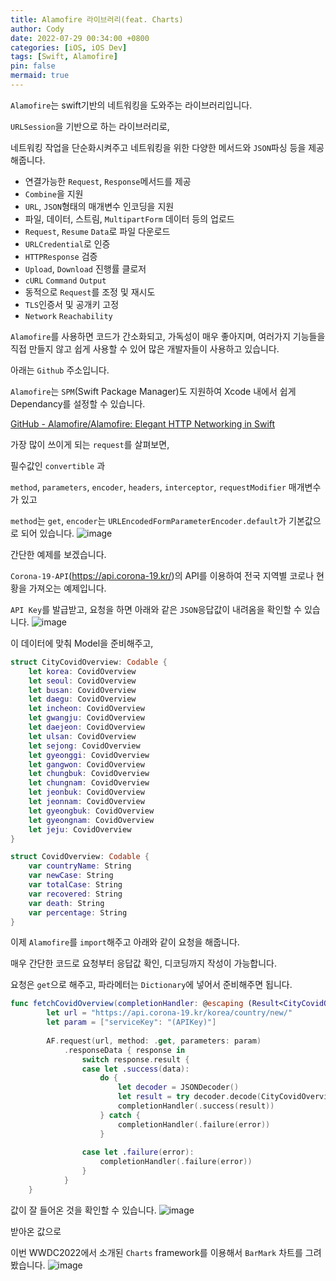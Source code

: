 ```yaml
---
title: Alamofire 라이브러리(feat. Charts)
author: Cody
date: 2022-07-29 00:34:00 +0800
categories: [iOS, iOS Dev]
tags: [Swift, Alamofire]
pin: false
mermaid: true
---
```

`Alamofire`는 swift기반의 네트워킹을 도와주는 라이브러리입니다.

`URLSession`을 기반으로 하는 라이브러리로,

네트워킹 작업을 단순화시켜주고 네트워킹을 위한 다양한 메서드와 `JSON`파싱 등을 제공해줍니다.

- 연결가능한 `Request`, `Response`메서드를 제공
- `Combine`을 지원
- `URL`, `JSON`형태의 매개변수 인코딩을 지원
- 파일, 데이터, 스트림, `MultipartForm` 데이터 등의 업로드
- `Request`, `Resume` `Data`로 파일 다운로드
- `URLCredential`로 인증
- `HTTPResponse` 검증
- `Upload`, `Download` 진행률 클로저
- `cURL` `Command` `Output`
- 동적으로 `Request`를 조정 및 재시도
- `TLS`인증서 및 공개키 고정
- `Network` `Reachability`

`Alamofire`를 사용하면 코드가 간소화되고, 가독성이 매우 좋아지며, 여러가지 기능들을 직접 만들지 않고 쉽게 사용할 수 있어 많은 개발자들이 사용하고 있습니다.

아래는 `Github` 주소입니다.

`Alamofire`는 `SPM`(Swift Package Manager)도 지원하여 Xcode 내에서 쉽게 Dependancy를 설정할 수 있습니다.

[GitHub - Alamofire/Alamofire: Elegant HTTP Networking in Swift](https://github.com/Alamofire/Alamofire)

가장 많이 쓰이게 되는 `request`를 살펴보면,

필수값인 `convertible` 과

`method`, `parameters`, `encoder`, `headers`, `interceptor`, `requestModifier` 매개변수가 있고

`method`는 `get`, `encoder`는 `URLEncodedFormParameterEncoder.default`가 기본값으로 되어 있습니다.
![image](https://github.com/swiftycody/swiftycody.github.io/assets/9062513/a9384bac-b6c1-4bb1-ae14-2b6dd690601d)

간단한 예제를 보겠습니다.

`Corona-19-API`(https://api.corona-19.kr/)의 API를 이용하여 전국 지역별 코로나 현황을 가져오는 예제입니다.

`API Key`를 발급받고, 요청을 하면 아래와 같은 `JSON`응답값이 내려옴을 확인할 수 있습니다.
![image](https://github.com/swiftycody/swiftycody.github.io/assets/9062513/42b601e8-87c1-49ff-b7e3-e41ce2026433)

이 데이터에 맞춰 Model을 준비해주고,

```swift
struct CityCovidOverview: Codable {
    let korea: CovidOverview
    let seoul: CovidOverview
    let busan: CovidOverview
    let daegu: CovidOverview
    let incheon: CovidOverview
    let gwangju: CovidOverview
    let daejeon: CovidOverview
    let ulsan: CovidOverview
    let sejong: CovidOverview
    let gyeonggi: CovidOverview
    let gangwon: CovidOverview
    let chungbuk: CovidOverview
    let chungnam: CovidOverview
    let jeonbuk: CovidOverview
    let jeonnam: CovidOverview
    let gyeongbuk: CovidOverview
    let gyeongnam: CovidOverview
    let jeju: CovidOverview
}

struct CovidOverview: Codable {
    var countryName: String
    var newCase: String
    var totalCase: String
    var recovered: String
    var death: String
    var percentage: String
}
```

이제 `Alamofire`를 `import`해주고 아래와 같이 요청을 해줍니다.

매우 간단한 코드로 요청부터 응답값 확인, 디코딩까지 작성이 가능합니다.

요청은 `get`으로 해주고, 파라메터는 `Dictionary`에 넣어서 준비해주면 됩니다.

```swift
func fetchCovidOverview(completionHandler: @escaping (Result<CityCovidOverview, Error>) -> Void) {
        let url = "https://api.corona-19.kr/korea/country/new/"
        let param = ["serviceKey": "(APIKey)"]
        
        AF.request(url, method: .get, parameters: param)
            .responseData { response in
                switch response.result {
                case let .success(data):
                    do {
                        let decoder = JSONDecoder()
                        let result = try decoder.decode(CityCovidOverview.self, from: data)
                        completionHandler(.success(result))
                    } catch {
                        completionHandler(.failure(error))
                    }
                    
                case let .failure(error):
                    completionHandler(.failure(error))
                }
            }
    }
```

값이 잘 들어온 것을 확인할 수 있습니다.
![image](https://github.com/swiftycody/swiftycody.github.io/assets/9062513/b31e3b18-ec8b-4aad-a726-88f974d55a1e)

받아온 값으로

이번 WWDC2022에서 소개된 `Charts` framework를 이용해서 `BarMark` 차트를 그려봤습니다.
![image](https://github.com/swiftycody/swiftycody.github.io/assets/9062513/9d5c3379-47b2-4ed9-b735-658f55ab8b31)
